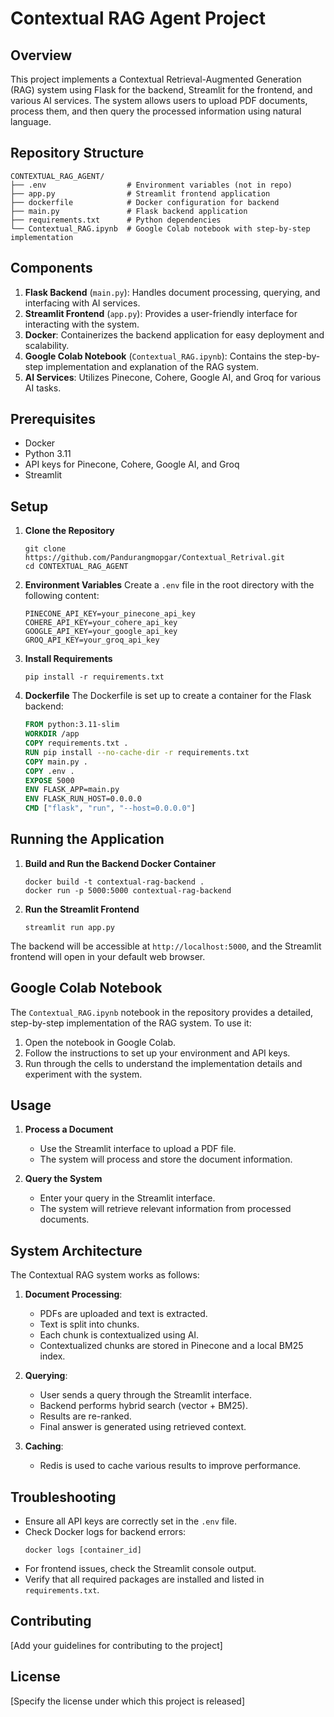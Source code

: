 # Contextual RAG Agent Project

## Overview

This project implements a Contextual Retrieval-Augmented Generation (RAG) system using Flask for the backend, Streamlit for the frontend, and various AI services. The system allows users to upload PDF documents, process them, and then query the processed information using natural language.

## Repository Structure

```
CONTEXTUAL_RAG_AGENT/
├── .env                  # Environment variables (not in repo)
├── app.py                # Streamlit frontend application
├── dockerfile            # Docker configuration for backend
├── main.py               # Flask backend application
├── requirements.txt      # Python dependencies
└── Contextual_RAG.ipynb  # Google Colab notebook with step-by-step implementation
```

## Components

1. **Flask Backend** (`main.py`): Handles document processing, querying, and interfacing with AI services.
2. **Streamlit Frontend** (`app.py`): Provides a user-friendly interface for interacting with the system.
3. **Docker**: Containerizes the backend application for easy deployment and scalability.
4. **Google Colab Notebook** (`Contextual_RAG.ipynb`): Contains the step-by-step implementation and explanation of the RAG system.
5. **AI Services**: Utilizes Pinecone, Cohere, Google AI, and Groq for various AI tasks.

## Prerequisites

- Docker
- Python 3.11
- API keys for Pinecone, Cohere, Google AI, and Groq
- Streamlit

## Setup

1. **Clone the Repository**
   ```
   git clone https://github.com/Pandurangmopgar/Contextual_Retrival.git
   cd CONTEXTUAL_RAG_AGENT
   ```

2. **Environment Variables**
   Create a `.env` file in the root directory with the following content:
   ```
   PINECONE_API_KEY=your_pinecone_api_key
   COHERE_API_KEY=your_cohere_api_key
   GOOGLE_API_KEY=your_google_api_key
   GROQ_API_KEY=your_groq_api_key
   ```

3. **Install Requirements**
   ```
   pip install -r requirements.txt
   ```

4. **Dockerfile**
   The Dockerfile is set up to create a container for the Flask backend:
   ```dockerfile
   FROM python:3.11-slim
   WORKDIR /app
   COPY requirements.txt .
   RUN pip install --no-cache-dir -r requirements.txt
   COPY main.py .
   COPY .env .
   EXPOSE 5000
   ENV FLASK_APP=main.py
   ENV FLASK_RUN_HOST=0.0.0.0
   CMD ["flask", "run", "--host=0.0.0.0"]
   ```

## Running the Application

1. **Build and Run the Backend Docker Container**
   ```
   docker build -t contextual-rag-backend .
   docker run -p 5000:5000 contextual-rag-backend
   ```

2. **Run the Streamlit Frontend**
   ```
   streamlit run app.py
   ```

The backend will be accessible at `http://localhost:5000`, and the Streamlit frontend will open in your default web browser.

## Google Colab Notebook

The `Contextual_RAG.ipynb` notebook in the repository provides a detailed, step-by-step implementation of the RAG system. To use it:

1. Open the notebook in Google Colab.
2. Follow the instructions to set up your environment and API keys.
3. Run through the cells to understand the implementation details and experiment with the system.

## Usage

1. **Process a Document**
   - Use the Streamlit interface to upload a PDF file.
   - The system will process and store the document information.

2. **Query the System**
   - Enter your query in the Streamlit interface.
   - The system will retrieve relevant information from processed documents.

## System Architecture

The Contextual RAG system works as follows:

1. **Document Processing**:
   - PDFs are uploaded and text is extracted.
   - Text is split into chunks.
   - Each chunk is contextualized using AI.
   - Contextualized chunks are stored in Pinecone and a local BM25 index.

2. **Querying**:
   - User sends a query through the Streamlit interface.
   - Backend performs hybrid search (vector + BM25).
   - Results are re-ranked.
   - Final answer is generated using retrieved context.

3. **Caching**:
   - Redis is used to cache various results to improve performance.

## Troubleshooting

- Ensure all API keys are correctly set in the `.env` file.
- Check Docker logs for backend errors:
  ```
  docker logs [container_id]
  ```
- For frontend issues, check the Streamlit console output.
- Verify that all required packages are installed and listed in `requirements.txt`.

## Contributing

[Add your guidelines for contributing to the project]

## License

[Specify the license under which this project is released]